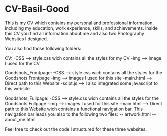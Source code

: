 # CV-Basil-Good

This is my CV which contains my personal and professional information, including my education, work experience, skills, and achievements. Inside this CV you find all information about me and also two Photography Websites I designed.

You also find those following folders:

CV:
  -CSS --> style.css wich contains all the styles for my CV
  -img --> image I used for the CV
  

Goodshots_Frontpage:
  -CSS --> style.css wich contains all the styles for the Goodshots Frontpage
  -img --> images I used for this site
  -main.html --> Direct path to this Website
  -scipt.js --> I also integrated some javascript to this website
  
  Goodshots_Fullpage:
  -CSS --> style.css wich contains all the styles for the Goodshots Fullpage
  -img --> images I used for this site
  -main.html --> Direct path to this Website wich contains a functional navigation bar. This navigation bar 
  leads you also to the following two files:
    -- artwork.html
    -- about_me.html
 

Feel free to check out the code I structured for these three websites.
